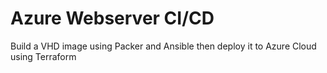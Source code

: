 # Azure Webserver CI/CD

Build a VHD image using Packer and Ansible then deploy it to Azure Cloud using Terraform
